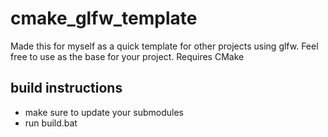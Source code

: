 # cmake_glfw_template
Made this for myself as a quick template for other projects using glfw.
Feel free to use as the base for your project.
Requires CMake

## build instructions
- make sure to update your submodules
- run build.bat